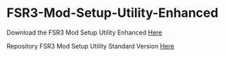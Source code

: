 # FSR3-Mod-Setup-Utility-Enhanced
Download the  FSR3 Mod Setup Utility Enhanced [Here](https://sharemods.com/kyguawlzm2qv/FSR3_v0.8_Beta.rar.html)

Repository FSR3 Mod Setup Utility Standard Version [Here](https://github.com/P4TOLINO06/FSR3.0-Mod-Setup-Utility)
 